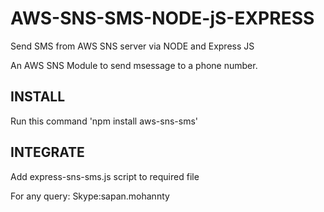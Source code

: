 # AWS-SNS-SMS-NODE-jS-EXPRESS
Send SMS from AWS SNS server via NODE and Express JS

An AWS SNS Module to send msessage to a phone number.

INSTALL
-----------------------------

Run this command 'npm install aws-sns-sms'

INTEGRATE
---------------------------
Add express-sns-sms.js script to required file

For any query: Skype:sapan.mohannty


